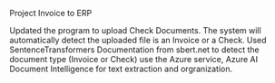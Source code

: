 Project Invoice to ERP

Updated the program to upload Check Documents. 
The system will automatically detect the uploaded file is an Invoice or a Check.
Used SentenceTransformers Documentation from sbert.net to detect the document type (Invoice or Check)
use the Azure service, Azure AI Document Intelligence for text extraction and orgranization. 
